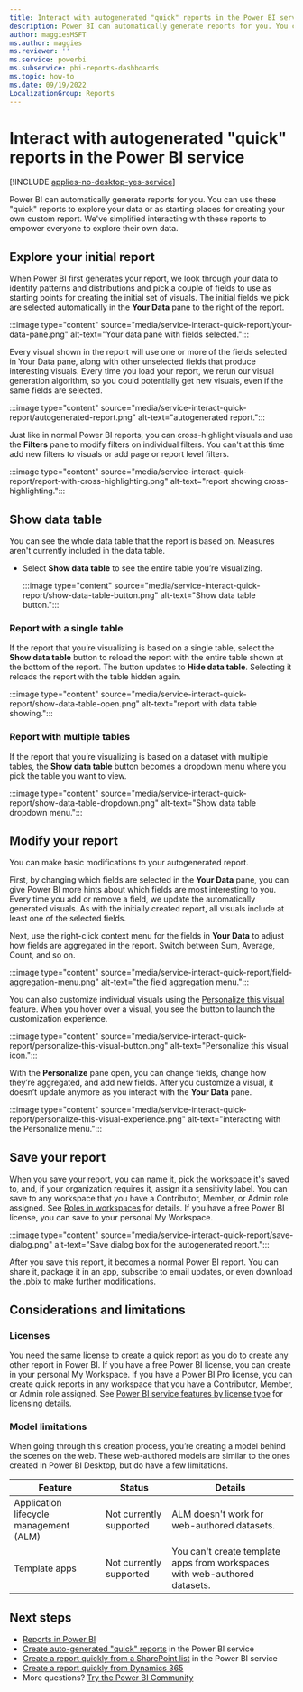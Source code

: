 ```yaml
---
title: Interact with autogenerated "quick" reports in the Power BI service 
description: Power BI can automatically generate reports for you. You can use these "quick" reports to explore your data or as starting places for creating your own custom report.  
author: maggiesMSFT
ms.author: maggies
ms.reviewer: ''
ms.service: powerbi
ms.subservice: pbi-reports-dashboards
ms.topic: how-to
ms.date: 09/19/2022
LocalizationGroup: Reports
---
```

# Interact with autogenerated "quick" reports in the Power BI service 

[!INCLUDE [applies-no-desktop-yes-service](../includes/applies-no-desktop-yes-service.md)]

Power BI can automatically generate reports for you. You can use these "quick" reports to explore your data or as starting places for creating your own custom report. We've simplified interacting with these reports to empower everyone to explore their own data.

## Explore your initial report

When Power BI first generates your report, we look through your data to identify patterns and distributions and pick a couple of fields to use as starting points for creating the initial set of visuals. The initial fields we pick are selected automatically in the **Your Data** pane to the right of the report.

:::image type="content" source="media/service-interact-quick-report/your-data-pane.png" alt-text="Your data pane with fields selected.":::
 
Every visual shown in the report will use one or more of the fields selected in Your Data pane, along with other unselected fields that produce interesting visuals. Every time you load your report, we rerun our visual generation algorithm, so you could potentially get new visuals, even if the same fields are selected.

:::image type="content" source="media/service-interact-quick-report/autogenerated-report.png" alt-text="autogenerated report.":::
  
Just like in normal Power BI reports, you can cross-highlight visuals and use the **Filters** pane to modify filters on individual filters. You can't at this time add new filters to visuals or add page or report level filters. 

:::image type="content" source="media/service-interact-quick-report/report-with-cross-highlighting.png" alt-text="report showing cross-highlighting.":::
 
## Show data table

You can see the whole data table that the report is based on. Measures aren't currently included in the data table.

- Select **Show data table** to see the entire table you’re visualizing.

    :::image type="content" source="media/service-interact-quick-report/show-data-table-button.png" alt-text="Show data table button.":::

### Report with a single table

If the report that you’re visualizing is based on a single table, select the **Show data table** button to reload the report with the entire table shown at the bottom of the report. The button updates to **Hide data table**. Selecting it reloads the report with the table hidden again.

:::image type="content" source="media/service-interact-quick-report/show-data-table-open.png" alt-text="report with data table showing.":::

### Report with multiple tables
 
If the report that you’re visualizing is based on a dataset with multiple tables, the **Show data table** button becomes a dropdown menu where you pick the table you want to view.

:::image type="content" source="media/service-interact-quick-report/show-data-table-dropdown.png" alt-text="Show data table dropdown menu.":::

## Modify your report

You can make basic modifications to your autogenerated report.

First, by changing which fields are selected in the **Your Data** pane, you can give Power BI more hints about which fields are most interesting to you. Every time you add or remove a field, we update the automatically generated visuals. As with the initially created report, all visuals include at least one of the selected fields.

Next, use the right-click context menu for the fields in **Your Data** to adjust how fields are aggregated in the report. Switch between Sum, Average, Count, and so on.

:::image type="content" source="media/service-interact-quick-report/field-aggregation-menu.png" alt-text="the field aggregation menu.":::

You can also customize individual visuals using the [Personalize this visual](../consumer/end-user-personalize-visuals.md) feature. When you hover over a visual, you see the button to launch the customization experience.

:::image type="content" source="media/service-interact-quick-report/personalize-this-visual-button.png" alt-text="Personalize this visual icon.":::
 
With the **Personalize** pane open, you can change fields, change how they’re aggregated, and add new fields. After you customize a visual, it doesn’t update anymore as you interact with the **Your Data** pane.

:::image type="content" source="media/service-interact-quick-report/personalize-this-visual-experience.png" alt-text="interacting with the Personalize menu.":::
 
## Save your report

When you save your report, you can name it, pick the workspace it's saved to, and, if your organization requires it, assign it a sensitivity label. You can save to any workspace that you have a Contributor, Member, or Admin role assigned.  See [Roles in workspaces](../collaborate-share/service-roles-new-workspaces.md) for details. If you have a free Power BI license, you can save to your personal My Workspace.

:::image type="content" source="media/service-interact-quick-report/save-dialog.png" alt-text="Save dialog box for the autogenerated report.":::
 
After you save this report, it becomes a normal Power BI report. You can share it, package it in an app, subscribe to email updates, or even download the .pbix to make further modifications.

## Considerations and limitations

### Licenses

You need the same license to create a quick report as you do to create any other report in Power BI. If you have a free Power BI license, you can create in your personal My Workspace. If you have a Power BI Pro license, you can create quick reports in any workspace that you have a Contributor, Member, or Admin role assigned. See [Power BI service features by license type](../fundamentals/service-features-license-type.md) for licensing details.

### Model limitations

When going through this creation process, you’re creating a model behind the scenes on the web. These web-authored models are similar to the ones created in Power BI Desktop, but do have a few limitations.

| Feature | Status |Details |
|---------|---------|---------|
|Application lifecycle management (ALM) | Not currently supported | ALM doesn't work for web-authored datasets. |
| Template apps | Not currently supported | You can't create template apps from workspaces with web-authored datasets. |

## Next steps

- [Reports in Power BI](../consumer/end-user-reports.md)
- [Create auto-generated "quick" reports](service-quick-create-report.md) in the Power BI service
- [Create a report quickly from a SharePoint list](service-quick-create-sharepoint-list.md) in the Power BI service
- [Create a report quickly from Dynamics 365](dynamics-quick-create-report.md)
- More questions? [Try the Power BI Community](https://community.powerbi.com/)
